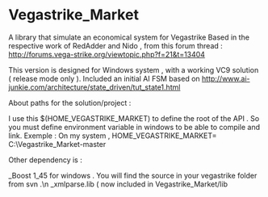 Vegastrike_Market
=================

A library that simulate an economical system for Vegastrike
Based in the respective work of RedAdder and Nido , from this forum thread :
http://forums.vega-strike.org/viewtopic.php?f=21&t=13404

This version is designed for Windows system , with a working VC9 solution ( release mode only ).
Included an initial AI FSM based on http://www.ai-junkie.com/architecture/state_driven/tut_state1.html

About paths for the solution/project :

I use this $(HOME_VEGASTRIKE_MARKET) to define the root of the API .
So you must define environment variable in windows to be able to compile and link.
Exemple : On my system , HOME_VEGASTRIKE_MARKET= C:\Vegastrike_Market-master

Other dependency is :

_Boost 1_45 for windows .
You will find the source in your vegastrike folder from svn .\n
_xmlparse.lib ( now included in Vegastrike_Market/lib 


